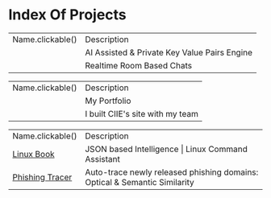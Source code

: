# Index Of Projects

<tabs>
<tab title="Android Apps">
<table>
<tr><td>Name.clickable()</td> <td>Description</td></tr>
<tr><td><a href="Ambiance.md"/></td> <td>AI Assisted & Private Key Value Pairs Engine</td></tr>
<tr><td><a href="White-Pigeon.md"/></td> <td>Realtime Room Based Chats</td></tr>
</table>
</tab>

<tab title="Web Apps">
<table>
<tr><td>Name.clickable()</td> <td>Description</td></tr>
<tr><td><a href="https://buggy-beans.vercel.app"/></td> <td>My Portfolio</td></tr>
<tr><td><a href="https://ciiesrmuh.in"/></td> <td>I built CIIE's site with my team</td></tr>
</table>
</tab>

<tab title="Scripts">
<table>
<tr><td>Name.clickable()</td> <td>Description</td></tr>
<tr><td><a href="Index-Of-Projects.md"/> Linux Book</td> <td>JSON based Intelligence | Linux Command Assistant</td></tr>
<tr><td><a href="Index-Of-Projects.md"/> Phishing Tracer</td> <td>Auto-trace newly released phishing domains: Optical & Semantic Similarity</td></tr>
</table>
</tab>
</tabs>